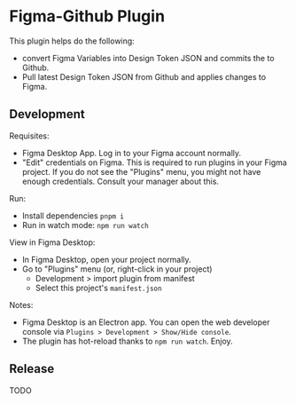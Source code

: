 # Figma-Github Plugin

This plugin helps do the following:

- convert Figma Variables into Design Token JSON and commits the to Github.
- Pull latest Design Token JSON from Github and applies changes to Figma.

## Development

Requisites:

- Figma Desktop App. Log in to your Figma account normally.
- "Edit" credentials on Figma. This is required to run plugins in your Figma project. If you do not see the "Plugins" menu, you might not have enough credentials. Consult your manager about this.

Run:

- Install dependencies `pnpm i`
- Run in watch mode: `npm run watch`

View in Figma Desktop:

- In Figma Desktop, open your project normally.
- Go to "Plugins" menu (or, right-click in your project)
  - Development > import plugin from manifest
  - Select this project's `manifest.json`

Notes:

- Figma Desktop is an Electron app. You can open the web developer console via `Plugins > Development > Show/Hide console`.
- The plugin has hot-reload thanks to `npm run watch`. Enjoy.

## Release

TODO
